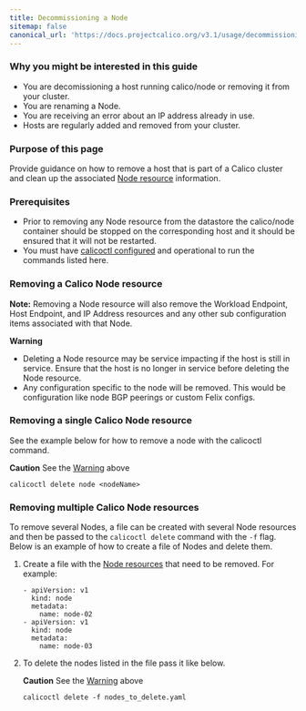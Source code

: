 ```yaml
---
title: Decommissioning a Node
sitemap: false 
canonical_url: 'https://docs.projectcalico.org/v3.1/usage/decommissioning-a-node'
---
```


### Why you might be interested in this guide

- You are decomissioning a host running calico/node or removing it from your
  cluster.
- You are renaming a Node.
- You are receiving an error about an IP address already in use.
- Hosts are regularly added and removed from your cluster.

### Purpose of this page

Provide guidance on how to remove a host that is part of a Calico cluster
and clean up the associated [Node resource][Node resource reference]
information.

### Prerequisites

- Prior to removing any Node resource from the datastore the calico/node
  container should be stopped on the corresponding host and it should be
  ensured that it will not be restarted.
- You must have [calicoctl configured][calicoctl setup] and operational to run
  the commands listed here.

### Removing a Calico Node resource

**Note:**
Removing a Node resource will also remove the Workload Endpoint, Host
Endpoint, and IP Address resources and any other sub configuration items
associated with that Node.

**Warning**
- Deleting a Node resource may be service impacting if the host is still in
  service.  Ensure that the host is no longer in service before deleting the
  Node resource.
- Any configuration specific to the node will be removed.  This would be
  configuration like node BGP peerings or custom Felix configs.

### Removing a single Calico Node resource

See the example below for how to remove a node with the calicoctl command.

**Caution** See the [Warning](#removing-a-calico-node-resource) above

```
calicoctl delete node <nodeName>
```

### Removing multiple Calico Node resources

To remove several Nodes, a file can be created with several Node resources and
then be passed to the `calicoctl delete` command with the `-f` flag.
Below is an example of how to create a file of Nodes and delete them.

1. Create a file with the [Node resources][Node resource reference] that need
   to be removed.  For example:

   ```
   - apiVersion: v1
     kind: node
     metadata:
       name: node-02
   - apiVersion: v1
     kind: node
     metadata:
       name: node-03
   ```

2. To delete the nodes listed in the file pass it like below.

   **Caution** See the [Warning](#removing-a-calico-node-resource) above

   ```
   calicoctl delete -f nodes_to_delete.yaml
   ```

[Node resource reference]: {{site.baseurl}}/{{page.version}}/reference/calicoctl/resources/node
[calicoctl setup]: {{site.baseurl}}/{{page.version}}/usage/calicoctl/install-and-configuration
